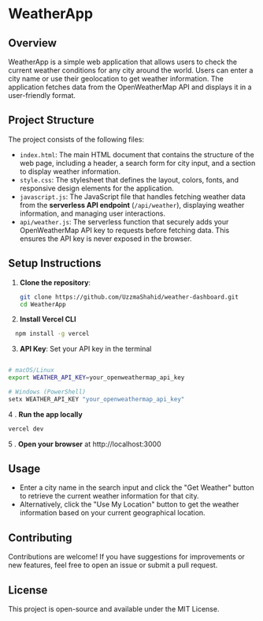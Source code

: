 # WeatherApp

## Overview
WeatherApp is a simple web application that allows users to check the current weather conditions for any city around the world. Users can enter a city name or use their geolocation to get weather information. The application fetches data from the OpenWeatherMap API and displays it in a user-friendly format.

## Project Structure
The project consists of the following files:

- `index.html`: The main HTML document that contains the structure of the web page, including a header, a search form for city input, and a section to display weather information.
- `style.css`: The stylesheet that defines the layout, colors, fonts, and responsive design elements for the application.
- `javascript.js`: The JavaScript file that handles fetching weather data from the **serverless API endpoint** (`/api/weather`), displaying weather information, and managing user interactions.
- `api/weather.js`: The serverless function that securely adds your OpenWeatherMap API key to requests before fetching data. This ensures the API key is never exposed in the browser.

## Setup Instructions
1. **Clone the repository**:
   ```bash
   git clone https://github.com/UzzmaShahid/weather-dashboard.git
   cd WeatherApp
   ```

2. **Install Vercel CLI** 
 ```bash
   npm install -g vercel
  ```


3. **API Key**: Set your API key in the terminal
 ```bash

# macOS/Linux
export WEATHER_API_KEY=your_openweathermap_api_key

# Windows (PowerShell)
setx WEATHER_API_KEY "your_openweathermap_api_key"

  ```
4 . **Run the app locally**
   ```bash 
   vercel dev
   ```
5 . **Open your browser** at http://localhost:3000
## Usage
- Enter a city name in the search input and click the "Get Weather" button to retrieve the current weather information for that city.
- Alternatively, click the "Use My Location" button to get the weather information based on your current geographical location.

## Contributing
Contributions are welcome! If you have suggestions for improvements or new features, feel free to open an issue or submit a pull request.

## License
This project is open-source and available under the MIT License.




